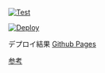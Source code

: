 [![Test](https://github.com/YamaguchiRyuta/portfolio/actions/workflows/development.yml/badge.svg)](https://github.com/YamaguchiRyuta/portfolio/actions/workflows/development.yml)

[![Deploy](https://github.com/YamaguchiRyuta/portfolio/actions/workflows/flow_deploy.yml/badge.svg)](https://github.com/YamaguchiRyuta/portfolio/actions/workflows/flow_deploy.yml)

デプロイ結果 [Github Pages](https://yamaguchiryuta.github.io/portfolio/)

[参考](https://tailblocks.cc/)
